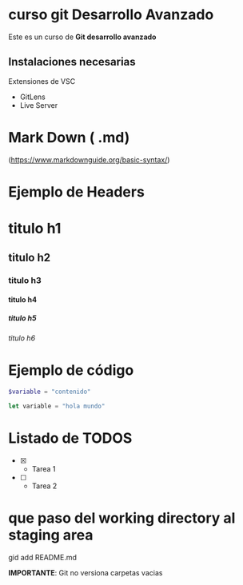 # curso git Desarrollo Avanzado

Este es un curso de **Git desarrollo avanzado**

## Instalaciones necesarias


Extensiones de VSC

* GitLens
* Live Server

# Mark Down ( .md)
(https://www.markdownguide.org/basic-syntax/)

# Ejemplo de Headers

# titulo h1
## titulo h2
### titulo h3
#### titulo h4
##### titulo h5
###### titulo h6 

# Ejemplo de código

```php
$variable = "contenido"
```
```js
let variable = "hola mundo"
```

# Listado de TODOS

-[x] - Tarea 1
-[  ] - Tarea 2


# que paso del working directory al staging area

gid add README.md

**IMPORTANTE**: Git no versiona carpetas vacias